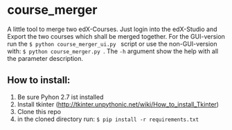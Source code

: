 # course_merger #

A little tool to merge two edX-Courses. Just login into the edX-Studio and Export the two courses which shall be merged together. For the GUI-version run the ```$ python course_merger_ui.py ``` script or use the non-GUI-version with: ```$ python course_merger.py ```. The ```-h``` argument show the help with all the parameter description.

## How to install: ##

1. Be sure Pyhon 2.7 ist installed
2. Install tkinter (http://tkinter.unpythonic.net/wiki/How_to_install_Tkinter)
3. Clone this repo
4. in the cloned directory run: ```$ pip install -r requirements.txt ```
